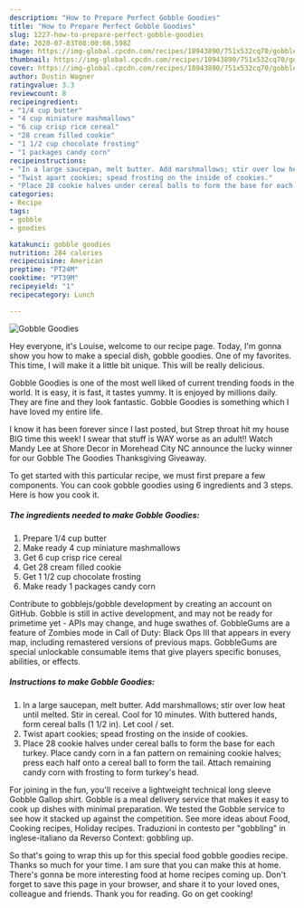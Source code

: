 ```yaml
---
description: "How to Prepare Perfect Gobble Goodies"
title: "How to Prepare Perfect Gobble Goodies"
slug: 1227-how-to-prepare-perfect-gobble-goodies
date: 2020-07-03T08:00:08.598Z
image: https://img-global.cpcdn.com/recipes/18943890/751x532cq70/gobble-goodies-recipe-main-photo.jpg
thumbnail: https://img-global.cpcdn.com/recipes/18943890/751x532cq70/gobble-goodies-recipe-main-photo.jpg
cover: https://img-global.cpcdn.com/recipes/18943890/751x532cq70/gobble-goodies-recipe-main-photo.jpg
author: Dustin Wagner
ratingvalue: 3.3
reviewcount: 8
recipeingredient:
- "1/4 cup butter"
- "4 cup miniature mashmallows"
- "6 cup crisp rice cereal"
- "28 cream filled cookie"
- "1 1/2 cup chocolate frosting"
- "1 packages candy corn"
recipeinstructions:
- "In a large saucepan, melt butter. Add marshmallows; stir over low heat until melted. Stir in cereal. Cool for 10 minutes. With buttered hands, form cereal balls (1 1/2 in).  Let cool / set."
- "Twist apart cookies; spead frosting on the inside of cookies."
- "Place 28 cookie halves under cereal balls to form the base for each turkey. Place candy corn in a fan pattern on remaining cookie halves; press each half onto a cereal ball to form the tail. Attach remaining candy corn with frosting to form turkey&#39;s head."
categories:
- Recipe
tags:
- gobble
- goodies

katakunci: gobble goodies 
nutrition: 284 calories
recipecuisine: American
preptime: "PT24M"
cooktime: "PT39M"
recipeyield: "1"
recipecategory: Lunch

---
```



![Gobble Goodies](https://img-global.cpcdn.com/recipes/18943890/751x532cq70/gobble-goodies-recipe-main-photo.jpg)

Hey everyone, it's Louise, welcome to our recipe page. Today, I'm gonna show you how to make a special dish, gobble goodies. One of my favorites. This time, I will make it a little bit unique. This will be really delicious.

Gobble Goodies is one of the most well liked of current trending foods in the world. It is easy, it is fast, it tastes yummy. It is enjoyed by millions daily. They are fine and they look fantastic. Gobble Goodies is something which I have loved my entire life.

I know it has been forever since I last posted, but Strep throat hit my house BIG time this week! I swear that stuff is WAY worse as an adult!! Watch Mandy Lee at Shore Decor in Morehead City NC announce the lucky winner for our Gobble The Goodies Thanksgiving Giveaway.


To get started with this particular recipe, we must first prepare a few components. You can cook gobble goodies using 6 ingredients and 3 steps. Here is how you cook it.

<!--inarticleads1-->

##### The ingredients needed to make Gobble Goodies:

1. Prepare 1/4 cup butter
1. Make ready 4 cup miniature mashmallows
1. Get 6 cup crisp rice cereal
1. Get 28 cream filled cookie
1. Get 1 1/2 cup chocolate frosting
1. Make ready 1 packages candy corn


Contribute to gobblejs/gobble development by creating an account on GitHub. Gobble is still in active development, and may not be ready for primetime yet - APIs may change, and huge swathes of. GobbleGums are a feature of Zombies mode in Call of Duty: Black Ops III that appears in every map, including remastered versions of previous maps. GobbleGums are special unlockable consumable items that give players specific bonuses, abilities, or effects. 

<!--inarticleads2-->

##### Instructions to make Gobble Goodies:

1. In a large saucepan, melt butter. Add marshmallows; stir over low heat until melted. Stir in cereal. Cool for 10 minutes. With buttered hands, form cereal balls (1 1/2 in).  Let cool / set.
1. Twist apart cookies; spead frosting on the inside of cookies.
1. Place 28 cookie halves under cereal balls to form the base for each turkey. Place candy corn in a fan pattern on remaining cookie halves; press each half onto a cereal ball to form the tail. Attach remaining candy corn with frosting to form turkey&#39;s head.


For joining in the fun, you&#39;ll receive a lightweight technical long sleeve Gobble Gallop shirt. Gobble is a meal delivery service that makes it easy to cook up dishes with minimal preparation. We tested the Gobble service to see how it stacked up against the competition. See more ideas about Food, Cooking recipes, Holiday recipes. Traduzioni in contesto per &#34;gobbling&#34; in inglese-italiano da Reverso Context: gobbling up. 

So that's going to wrap this up for this special food gobble goodies recipe. Thanks so much for your time. I am sure that you can make this at home. There's gonna be more interesting food at home recipes coming up. Don't forget to save this page in your browser, and share it to your loved ones, colleague and friends. Thank you for reading. Go on get cooking!
